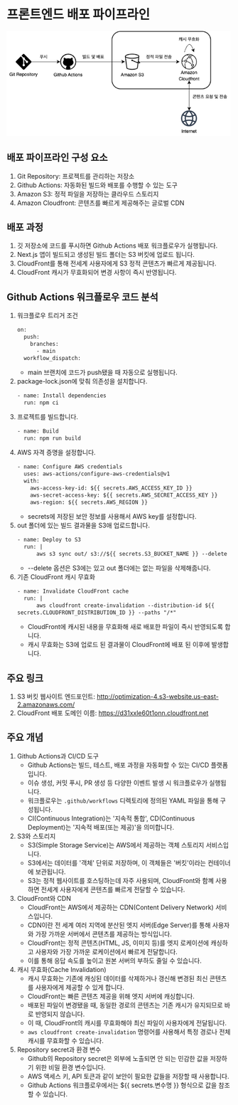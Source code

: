 # 프론트엔드 배포 파이프라인

![alt text](image.png)

## 배포 파이프라인 구성 요소

1. Git Repository: 프로젝트를 관리하는 저장소
2. Github Actions: 자동화된 빌드와 배포를 수행할 수 있는 도구
3. Amazon S3: 정적 파일을 저장하는 클라우드 스토리지
4. Amazon Cloudfront: 콘텐츠를 빠르게 제공해주는 글로벌 CDN

## 배포 과정

1. 깃 저장소에 코드를 푸시하면 Github Actions 배포 워크플로우가 실행됩니다.
2. Next.js 앱이 빌드되고 생성된 빌드 폴더는 S3 버킷에 업로드 됩니다.
3. CloudFront를 통해 전세계 사용자에게 S3 정적 콘텐츠가 빠르게 제공됩니다.
4. CloudFront 캐시가 무효화되어 변경 사항이 즉시 반영됩니다.

## Github Actions 워크플로우 코드 분석

1. 워크플로우 트리거 조건
   ```
   on:
     push:
       branches:
         - main
     workflow_dispatch:
   ```
   - main 브랜치에 코드가 push됐을 때 자동으로 실행됩니다.
2. package-lock.json에 맞춰 의존성을 설치합니다.
   ```
   - name: Install dependencies
     run: npm ci
   ```
3. 프로젝트를 빌드합니다.
   ```
   - name: Build
     run: npm run build
   ```
4. AWS 자격 증명을 설정합니다.
   ```
   - name: Configure AWS credentials
     uses: aws-actions/configure-aws-credentials@v1
     with:
       aws-access-key-id: ${{ secrets.AWS_ACCESS_KEY_ID }}
       aws-secret-access-key: ${{ secrets.AWS_SECRET_ACCESS_KEY }}
       aws-region: ${{ secrets.AWS_REGION }}
   ```
   - secrets에 저장된 보안 정보를 사용해서 AWS key를 설정합니다.
5. out 폴더에 있는 빌드 결과물을 S3애 업로드합니다.
   ```
   - name: Deploy to S3
     run: |
         aws s3 sync out/ s3://${{ secrets.S3_BUCKET_NAME }} --delete
   ```
   - --delete 옵션은 S3에는 있고 out 폴더에는 없는 파일을 삭제해줍니다.
6. 기존 CloudFront 캐시 무효화
   ```
   - name: Invalidate CloudFront cache
     run: |
         aws cloudfront create-invalidation --distribution-id ${{ secrets.CLOUDFRONT_DISTRIBUTION_ID }} --paths "/*"
   ```
   - CloudFront에 캐시된 내용을 무효화해 새로 배포한 파일이 즉시 반영되도록 합니다.
   - 캐시 무효화는 S3에 업로드 된 결과물이 CloudFront에 배포 된 이후에 발생합니다.

## 주요 링크

1. S3 버킷 웹사이트 엔드포인트: <a href="http://optimization-4.s3-website.us-east-2.amazonaws.com/" target="_blank">http://optimization-4.s3-website.us-east-2.amazonaws.com/</a>
2. CloudFront 배포 도메인 이름: <a href="https://d31xxle60t1onn.cloudfront.net" target="_blank">https://d31xxle60t1onn.cloudfront.net</a>

## 주요 개념

1. Github Actions과 CI/CD 도구
   - Github Actions는 빌드, 테스트, 배포 과정을 자동화할 수 있는 CI/CD 플랫폼입니다.
   - 이슈 생성, 커밋 푸시, PR 생성 등 다양한 이벤트 발생 시 워크플로우가 실행됩니다.
   - 워크플로우는 `.github/workflows` 디렉토리에 정의된 YAML 파일을 통해 구성됩니다.
   - CI(Continuous Integration)는 '지속적 통합', CD(Continuous Deployment)는 '지속적 배포(또는 제공)'을 의미합니다.
2. S3와 스토리지
   - S3(Simple Storage Service)는 AWS에서 제공하는 객체 스토리지 서비스입니다.
   - S3에서는 데이터를 '객체' 단위로 저장하며, 이 객체들은 '버킷'이라는 컨테이너에 보관됩니다.
   - S3는 정적 웹사이트를 호스팅하는데 자주 사용되며, CloudFront와 함꼐 사용하면 전세계 사용자에게 콘텐츠를 빠르게 전달할 수 있습니다.
3. CloudFront와 CDN
   - CloudFront는 AWS에서 제공하는 CDN(Content Delivery Network) 서비스입니다.
   - CDN이란 전 세계 여러 지역에 분산된 엣지 서버(Edge Server)를 통해 사용자와 가장 가까운 서버에서 콘텐츠를 제공하는 방식입니다.
   - CloudFront는 정적 콘텐츠(HTML, JS, 이미지 등)를 엣지 로케이션에 캐싱하고 사용자와 가장 가까운 로케이션에서 빠르게 전달합니다.
   - 이를 통해 응답 속도를 높이고 원본 서버의 부하도 줄일 수 있습니다.
4. 캐시 무효화(Cache Invalidation)
   - 캐시 무효화는 기존에 캐싱된 데이터를 삭제하거나 갱신해 변경된 최신 콘텐츠를 사용자에게 제공할 수 있게 합니다.
   - CloudFront는 빠른 콘텐츠 제공을 위해 엣지 서버에 캐싱합니다.
   - 배포된 파일이 변경됐을 때, 동일한 경로의 콘텐츠는 기존 캐시가 유지되므로 바로 반영되지 않습니다.
   - 이 때, CloudFront의 캐시를 무효화해야 최신 파일이 사용자에게 전달됩니다.
   - `aws cloudfront create-invalidation` 명령어를 사용해서 특정 경로나 전체 캐시를 무효화할 수 있습니다.
5. Repository secret과 환경 변수
   - Github의 Repository secret은 외부에 노출되면 안 되는 민감한 값을 저장하기 위한 비밀 환경 변수입니다.
   - AWS 액세스 키, API 토큰과 같이 보안이 필요한 값들을 저장할 때 사용합니다.
   - Github Actions 워크플로우에서는 ${{ secrets.변수명 }} 형식으로 값을 참조할 수 있습니다.

